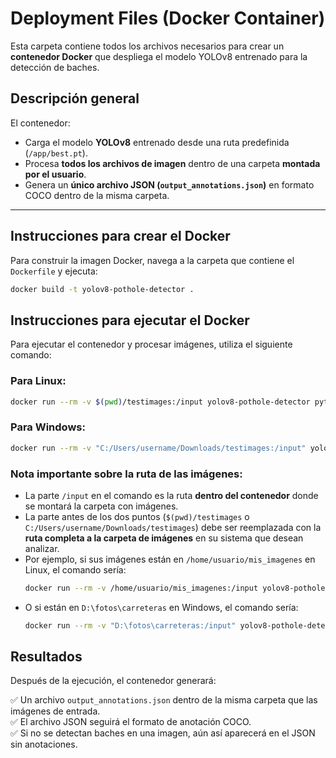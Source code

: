 ﻿# Deployment Files (Docker Container)

Esta carpeta contiene todos los archivos necesarios para crear un **contenedor Docker** que despliega el modelo YOLOv8 entrenado para la detección de baches.

## Descripción general

El contenedor:
- Carga el modelo **YOLOv8** entrenado desde una ruta predefinida (`/app/best.pt`).
- Procesa **todos los archivos de imagen** dentro de una carpeta **montada por el usuario**.
- Genera un **único archivo JSON (`output_annotations.json`)** en formato COCO dentro de la misma carpeta.

---

## Instrucciones para crear el Docker

Para construir la imagen Docker, navega a la carpeta que contiene el `Dockerfile` y ejecuta:

```bash
docker build -t yolov8-pothole-detector .
```

## Instrucciones para ejecutar el Docker

Para ejecutar el contenedor y procesar imágenes, utiliza el siguiente comando:

### Para Linux:

```bash
docker run --rm -v $(pwd)/testimages:/input yolov8-pothole-detector python /app/inference.py --input_folder /input
```

### Para Windows:

```bash
docker run --rm -v "C:/Users/username/Downloads/testimages:/input" yolov8-pothole-detector python /app/inference.py --input_folder /input
```

### Nota importante sobre la ruta de las imágenes:

- La parte `/input` en el comando es la ruta **dentro del contenedor** donde se montará la carpeta con imágenes.
- La parte antes de los dos puntos (`$(pwd)/testimages` o `C:/Users/username/Downloads/testimages`) debe ser reemplazada con la **ruta completa a la carpeta de imágenes** en su sistema que desean analizar.
- Por ejemplo, si sus imágenes están en `/home/usuario/mis_imagenes` en Linux, el comando sería:
  ```bash
  docker run --rm -v /home/usuario/mis_imagenes:/input yolov8-pothole-detector python /app/inference.py --input_folder /input
  ```
- O si están en `D:\fotos\carreteras` en Windows, el comando sería:
  ```bash
  docker run --rm -v "D:\fotos\carreteras:/input" yolov8-pothole-detector python /app/inference.py --input_folder /input
  ```

## Resultados

Después de la ejecución, el contenedor generará:

✅ Un archivo `output_annotations.json` dentro de la misma carpeta que las imágenes de entrada.  
✅ El archivo JSON seguirá el formato de anotación COCO.  
✅ Si no se detectan baches en una imagen, aún así aparecerá en el JSON sin anotaciones.
